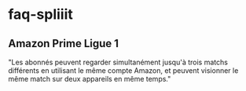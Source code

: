 # faq-spliiit

## Amazon Prime Ligue 1

"Les abonnés peuvent regarder simultanément jusqu'à trois matchs différents en utilisant le même compte Amazon, et peuvent visionner le même match sur deux appareils en même temps."
